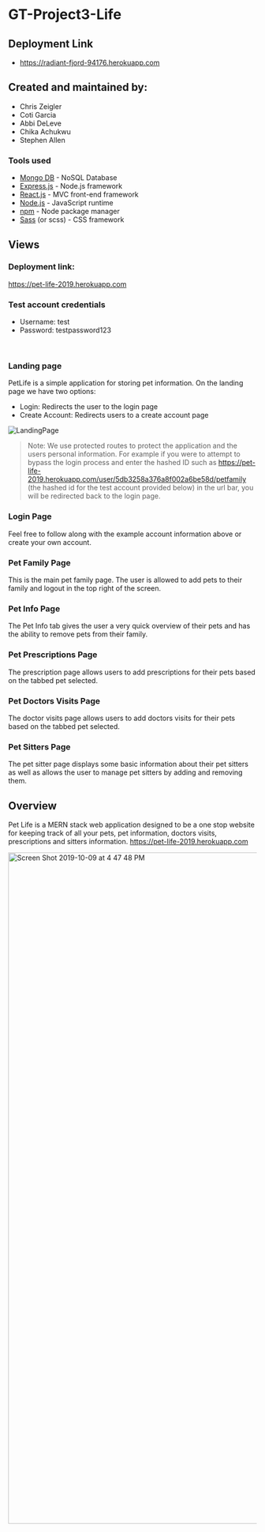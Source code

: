 # GT-Project3-Life

## Deployment Link
- https://radiant-fjord-94176.herokuapp.com

## Created and maintained by:
* Chris Zeigler
* Coti Garcia
* Abbi DeLeve
* Chika Achukwu
* Stephen Allen

### Tools used

- [Mongo DB](https://www.mongodb.com/) - NoSQL Database
- [Express.js](https://expressjs.com/) - Node.js framework
- [React.js](https://reactjs.org/) - MVC front-end framework
- [Node.js](https://nodejs.org/en/) - JavaScript runtime
- [npm](https://www.npmjs.com) - Node package manager
- [Sass](https://sass-lang.com) (or scss) - CSS framework

## Views
### Deployment link:
https://pet-life-2019.herokuapp.com
### Test account credentials
- Username: test
- Password: testpassword123
</br>

### Landing page
PetLife is a simple application for storing pet information. On the landing page we have two options:
- Login: Redirects the user to the login page
- Create Account: Redirects users to a create account page

![LandingPage](./screens/landingPage.png)

> Note: We use protected routes to protect the application and the users personal information. For example if you were to attempt to bypass the login process and enter the hashed ID such as https://pet-life-2019.herokuapp.com/user/5db3258a376a8f002a6be58d/petfamily (the hashed id for the test account provided below) in the url bar, you will be redirected back to the login page.

### Login Page
Feel free to follow along with the example account information above or create your own account.

### Pet Family Page
This is the main pet family page. The user is allowed to add pets to their family and logout in the top right of the screen.

### Pet Info Page
The Pet Info tab gives the user a very quick overview of their pets and has the ability to remove pets from their family.

### Pet Prescriptions Page
The prescription page allows users to add prescriptions for their pets based on the tabbed pet selected.

### Pet Doctors Visits Page
The doctor visits page allows users to add doctors visits for their pets based on the tabbed pet selected.

### Pet Sitters Page
The pet sitter page displays some basic information about their pet sitters as well as allows the user to manage pet sitters by adding and removing them.

## Overview
Pet Life is a MERN stack web application designed to be a one stop website for keeping track of all your pets, pet information, doctors visits, prescriptions and sitters information. https://pet-life-2019.herokuapp.com

<img width="1360" alt="Screen Shot 2019-10-09 at 4 47 48 PM" src="https://user-images.githubusercontent.com/50716272/66875111-29094500-ef7b-11e9-9228-cccd51fe493d.png">
